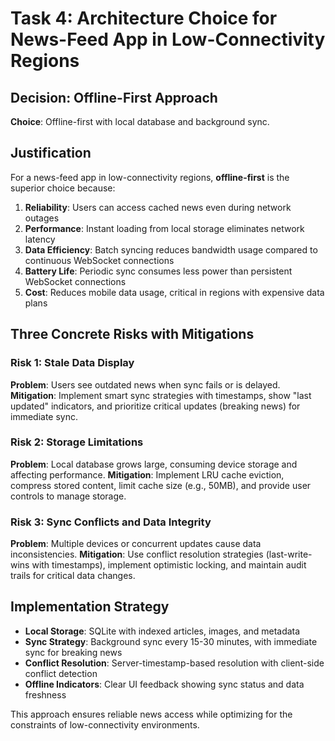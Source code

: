 # Task 4: Architecture Choice for News-Feed App in Low-Connectivity Regions

## Decision: Offline-First Approach

**Choice**: Offline-first with local database and background sync.

## Justification

For a news-feed app in low-connectivity regions, **offline-first** is the superior choice because:

1. **Reliability**: Users can access cached news even during network outages
2. **Performance**: Instant loading from local storage eliminates network latency
3. **Data Efficiency**: Batch syncing reduces bandwidth usage compared to continuous WebSocket connections
4. **Battery Life**: Periodic sync consumes less power than persistent WebSocket connections
5. **Cost**: Reduces mobile data usage, critical in regions with expensive data plans

## Three Concrete Risks with Mitigations

### Risk 1: Stale Data Display
**Problem**: Users see outdated news when sync fails or is delayed.
**Mitigation**: Implement smart sync strategies with timestamps, show "last updated" indicators, and prioritize critical updates (breaking news) for immediate sync.

### Risk 2: Storage Limitations
**Problem**: Local database grows large, consuming device storage and affecting performance.
**Mitigation**: Implement LRU cache eviction, compress stored content, limit cache size (e.g., 50MB), and provide user controls to manage storage.

### Risk 3: Sync Conflicts and Data Integrity
**Problem**: Multiple devices or concurrent updates cause data inconsistencies.
**Mitigation**: Use conflict resolution strategies (last-write-wins with timestamps), implement optimistic locking, and maintain audit trails for critical data changes.

## Implementation Strategy

- **Local Storage**: SQLite with indexed articles, images, and metadata
- **Sync Strategy**: Background sync every 15-30 minutes, with immediate sync for breaking news
- **Conflict Resolution**: Server-timestamp-based resolution with client-side conflict detection
- **Offline Indicators**: Clear UI feedback showing sync status and data freshness

This approach ensures reliable news access while optimizing for the constraints of low-connectivity environments.
